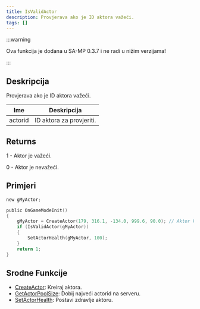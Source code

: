 ```yaml
---
title: IsValidActor
description: Provjerava ako je ID aktora važeći.
tags: []
---
```


:::warning

Ova funkcija je dodana u SA-MP 0.3.7 i ne radi u nižim verzijama!

:::

## Deskripcija

Provjerava ako je ID aktora važeći.

| Ime     | Deskripcija              |
| ------- | ------------------------ |
| actorid | ID aktora za provjeriti. |

## Returns

1 - Aktor je važeći.

0 - Aktor je nevažeći.

## Primjeri

```c
new gMyActor;

public OnGameModeInit()
{
    gMyActor = CreateActor(179, 316.1, -134.0, 999.6, 90.0); // Aktor kao prodavač u Ammunation-u.
    if (IsValidActor(gMyActor))
    {
        SetActorHealth(gMyActor, 100);
    }
    return 1;
}
```

## Srodne Funkcije

- [CreateActor](CreateActor): Kreiraj aktora.
- [GetActorPoolSize](GetActorPoolSize): Dobij najveći actorid na serveru.
- [SetActorHealth](SetActorHealth): Postavi zdravlje aktoru.
